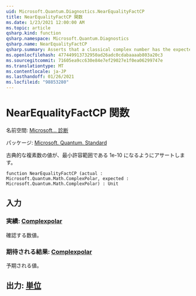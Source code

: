 ```yaml
---
uid: Microsoft.Quantum.Diagnostics.NearEqualityFactCP
title: NearEqualityFactCP 関数
ms.date: 1/23/2021 12:00:00 AM
ms.topic: article
qsharp.kind: function
qsharp.namespace: Microsoft.Quantum.Diagnostics
qsharp.name: NearEqualityFactCP
qsharp.summary: Asserts that a classical complex number has the expected value up to a small tolerance of 1e-10.
ms.openlocfilehash: 477449913732950ad26adc0cdabaaaab803a20c3
ms.sourcegitcommit: 71605ea9cc630e84e7ef29027e1f0ea06299747e
ms.translationtype: MT
ms.contentlocale: ja-JP
ms.lasthandoff: 01/26/2021
ms.locfileid: "98853280"
---
```

# <a name="nearequalityfactcp-function"></a>NearEqualityFactCP 関数

名前空間: [Microsoft... 診断](xref:Microsoft.Quantum.Diagnostics)

パッケージ: [Microsoft. Quantum. Standard](https://nuget.org/packages/Microsoft.Quantum.Standard)


古典的な複素数の値が、最小許容範囲である 1e-10 になるようにアサートします。

```qsharp
function NearEqualityFactCP (actual : Microsoft.Quantum.Math.ComplexPolar, expected : Microsoft.Quantum.Math.ComplexPolar) : Unit
```


## <a name="input"></a>入力

### <a name="actual--complexpolar"></a>実績: [Complexpolar](xref:Microsoft.Quantum.Math.ComplexPolar)

確認する数値。


### <a name="expected--complexpolar"></a>期待される結果: [Complexpolar](xref:Microsoft.Quantum.Math.ComplexPolar)

予期される値。



## <a name="output--unit"></a>出力: [単位](xref:microsoft.quantum.lang-ref.unit)

